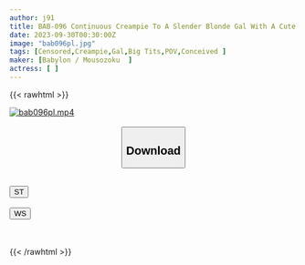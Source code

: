 ```yaml
---
author: j91
title: BAB-096 Continuous Creampie To A Slender Blonde Gal With A Cute Shaved Pussy Club Pick-up RinRin RinRin
date: 2023-09-30T00:30:00Z
image: "bab096pl.jpg"
tags: [Censored,Creampie,Gal,Big Tits,POV,Conceived	]
maker: [Babylon / Mousozoku  ]
actress: [ ]
---
```



{{< rawhtml >}}

<div class="video" data-videoid="jAg7oorBaGFzBY9">
    <a href="javascript:;">
        <img src="https://my.j91.asia/posts/bab096pl/bab096pl.jpg" width="WIDTH" height="HEIGHT" alt="bab096pl.mp4" loading="lazy">
    </a>
</div>

<script type="text/javascript" src="https://j91.asia/asset/on-demand-st.js"></script>

<br>
  <link rel="stylesheet" href="https://j91.asia/asset/bs5.css">
  
  <center>
  <button class="btn btn-primary" type="button" data-bs-toggle="collapse" data-bs-target=".multi-collapse" aria-expanded="false" aria-controls="multiCollapseExample1 multiCollapseExample2"><h2>Download</h2></button></center>
</p>
<div class="row">
  <div class="col">
    <div class="collapse multi-collapse" id="multiCollapseExample1">
      <div class="card card-body">
	      	      <br>
<div class="buttons">  
<a href="https://streamtape.to/v/jAg7oorBaGFzBY9"><button class="btn-hover color-3"><i class="fa fa-download"></i> ST</button></a></div>
    </div>
  </div>
</div>
  <div class="col">
    <div class="collapse multi-collapse" id="multiCollapseExample2">
      <div class="card card-body">
	      <br>
<div class="buttons">
    <a href="https://wolfstream.tv/z1pvwnmtqcma"><button class="btn-hover color-9"><i class="fa fa-download"></i> WS</button></a></div>
<br><br>
      </div>
    </div>
  </div>
</div>

{{< /rawhtml >}}